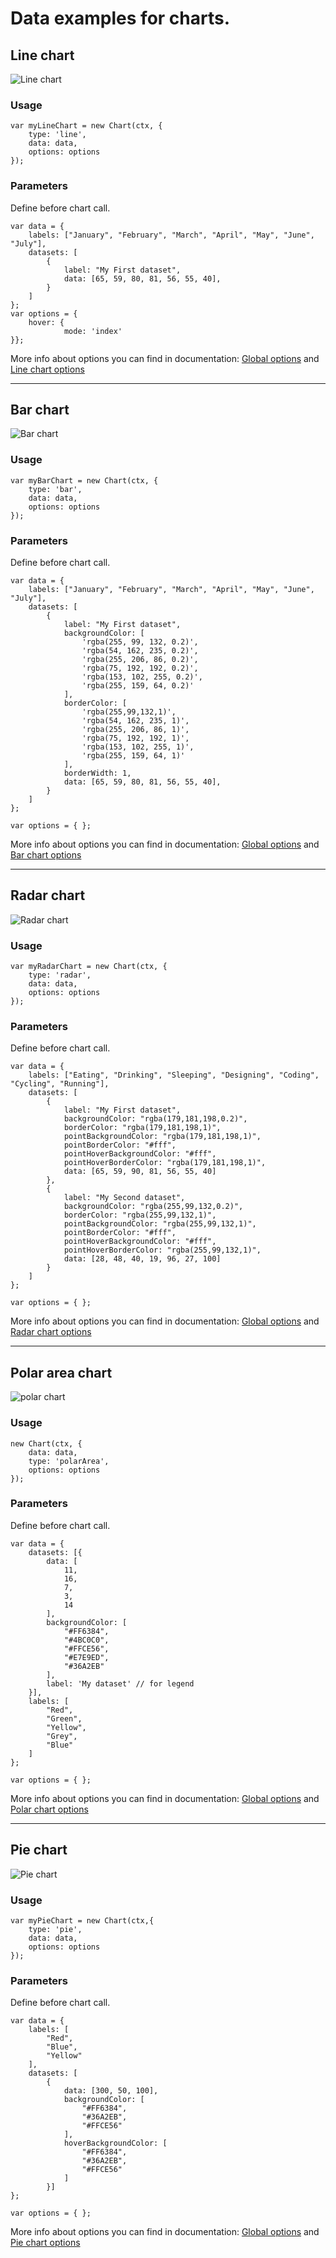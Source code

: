 # Data examples for charts.

## Line chart
![Line chart](https://github.com/abhandal/SOEN341-G4/blob/master/Documentation/Charts/screenshots/line.png)

### Usage
```JS
var myLineChart = new Chart(ctx, {
    type: 'line',
    data: data,
    options: options
});
```

### Parameters

Define before chart call. 

```JS
var data = {
    labels: ["January", "February", "March", "April", "May", "June", "July"],
    datasets: [
        {
            label: "My First dataset",
            data: [65, 59, 80, 81, 56, 55, 40],
        }
    ]
};
var options = { 
    hover: {
            mode: 'index'
}};
```
More info about options you can find in documentation: 
[Global options](http://www.chartjs.org/docs/#chart-configuration-creating-a-chart-with-options)
and 
[Line chart options](http://www.chartjs.org/docs/#line-chart-chart-options)

-------------
## Bar chart
![Bar chart](https://github.com/abhandal/SOEN341-G4/blob/master/Documentation/Charts/screenshots/bar.png)

### Usage
```JS
var myBarChart = new Chart(ctx, {
    type: 'bar',
    data: data,
    options: options
});
```

### Parameters

Define before chart call. 

```JS
var data = {
    labels: ["January", "February", "March", "April", "May", "June", "July"],
    datasets: [
        {
            label: "My First dataset",
            backgroundColor: [
                'rgba(255, 99, 132, 0.2)',
                'rgba(54, 162, 235, 0.2)',
                'rgba(255, 206, 86, 0.2)',
                'rgba(75, 192, 192, 0.2)',
                'rgba(153, 102, 255, 0.2)',
                'rgba(255, 159, 64, 0.2)'
            ],
            borderColor: [
                'rgba(255,99,132,1)',
                'rgba(54, 162, 235, 1)',
                'rgba(255, 206, 86, 1)',
                'rgba(75, 192, 192, 1)',
                'rgba(153, 102, 255, 1)',
                'rgba(255, 159, 64, 1)'
            ],
            borderWidth: 1,
            data: [65, 59, 80, 81, 56, 55, 40],
        }
    ]
};

var options = { };
```
More info about options you can find in documentation: 
[Global options](http://www.chartjs.org/docs/#chart-configuration-creating-a-chart-with-options)
and 
[Bar chart options](http://www.chartjs.org/docs/#bar-chart-chart-options)

-------------
## Radar chart
![Radar chart](https://github.com/abhandal/SOEN341-G4/blob/master/Documentation/Charts/screenshots/radar.png)

### Usage
```JS
var myRadarChart = new Chart(ctx, {
    type: 'radar',
    data: data,
    options: options
});
```

### Parameters

Define before chart call. 

```JS
var data = {
    labels: ["Eating", "Drinking", "Sleeping", "Designing", "Coding", "Cycling", "Running"],
    datasets: [
        {
            label: "My First dataset",
            backgroundColor: "rgba(179,181,198,0.2)",
            borderColor: "rgba(179,181,198,1)",
            pointBackgroundColor: "rgba(179,181,198,1)",
            pointBorderColor: "#fff",
            pointHoverBackgroundColor: "#fff",
            pointHoverBorderColor: "rgba(179,181,198,1)",
            data: [65, 59, 90, 81, 56, 55, 40]
        },
        {
            label: "My Second dataset",
            backgroundColor: "rgba(255,99,132,0.2)",
            borderColor: "rgba(255,99,132,1)",
            pointBackgroundColor: "rgba(255,99,132,1)",
            pointBorderColor: "#fff",
            pointHoverBackgroundColor: "#fff",
            pointHoverBorderColor: "rgba(255,99,132,1)",
            data: [28, 48, 40, 19, 96, 27, 100]
        }
    ]
};

var options = { };
```
More info about options you can find in documentation: 
[Global options](http://www.chartjs.org/docs/#chart-configuration-creating-a-chart-with-options)
and 
[Radar chart options](http://www.chartjs.org/docs/#radar-chart-chart-options)

-------------
## Polar area chart
![polar chart](https://github.com/abhandal/SOEN341-G4/blob/master/Documentation/Charts/screenshots/polar.png)

### Usage
```JS
new Chart(ctx, {
    data: data,
    type: 'polarArea',
    options: options
});
```

### Parameters

Define before chart call. 

```JS
var data = {
    datasets: [{
        data: [
            11,
            16,
            7,
            3,
            14
        ],
        backgroundColor: [
            "#FF6384",
            "#4BC0C0",
            "#FFCE56",
            "#E7E9ED",
            "#36A2EB"
        ],
        label: 'My dataset' // for legend
    }],
    labels: [
        "Red",
        "Green",
        "Yellow",
        "Grey",
        "Blue"
    ]
};

var options = { };
```
More info about options you can find in documentation: 
[Global options](http://www.chartjs.org/docs/#chart-configuration-creating-a-chart-with-options)
and 
[Polar chart options](http://www.chartjs.org/docs/#polar-area-chart-chart-options)

------------
## Pie chart
![Pie chart](https://github.com/abhandal/SOEN341-G4/blob/Charts_doc/Documentation/Charts/screenshots/pie.png)

### Usage
```JS
var myPieChart = new Chart(ctx,{
    type: 'pie',
    data: data,
    options: options
});
```

### Parameters

Define before chart call. 

```JS
var data = {
    labels: [
        "Red",
        "Blue",
        "Yellow"
    ],
    datasets: [
        {
            data: [300, 50, 100],
            backgroundColor: [
                "#FF6384",
                "#36A2EB",
                "#FFCE56"
            ],
            hoverBackgroundColor: [
                "#FF6384",
                "#36A2EB",
                "#FFCE56"
            ]
        }]
};

var options = { };
```
More info about options you can find in documentation: 
[Global options](http://www.chartjs.org/docs/#chart-configuration-creating-a-chart-with-options)
and 
[Pie chart options](http://www.chartjs.org/docs/#doughnut-pie-chart-chart-options)

